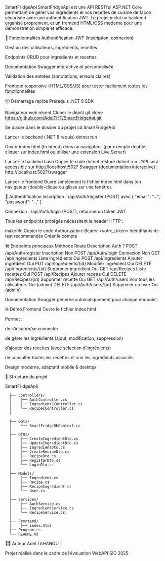 SmartFridgeApi
SmartFridgeApi est une API RESTful ASP.NET Core permettant de gérer vos ingrédients et vos recettes de cuisine de façon sécurisée avec une authentification JWT.
Le projet inclut un backend organisé proprement, et un frontend HTML/CSS moderne pour une démonstration simple et efficace.

🚀 Fonctionnalités
Authentification JWT (inscription, connexion)

Gestion des utilisateurs, ingrédients, recettes

Endpoints CRUD pour ingrédients et recettes

Documentation Swagger interactive et personnalisée

Validation des entrées (annotations, erreurs claires)

Frontend responsive (HTML/CSS/JS) pour tester facilement toutes les fonctionnalités

📦 Démarrage rapide
Prérequis
.NET 8 SDK

Navigateur web récent
Cloner le dépôt 
git clone https://github.com/AdelTHT/SmartFridgeApi.git

Se placer dans le dossier du projet
cd SmartFridgeApi

Lancer le backend (.NET 8 requis)
dotnet run

Ouvrir index.html (frontend) dans un navigateur
(par exemple double-cliquer sur index.html ou utiliser une extension Live Server)

Lancer le backend
bash
Copier le code
dotnet restore
dotnet run
L’API sera accessible sur http://localhost:5027
Swagger (documentation interactive) : http://localhost:5027/swagger

Lancer le frontend
Ouvre simplement le fichier index.html dans ton navigateur (double-clique ou glisse sur une fenêtre).

🔑 Authentification
Inscription : /api/Auth/register (POST) avec { "email": "...", "password": "..." }

Connexion : /api/Auth/login (POST), retourne un token JWT

Tous les endpoints protégés nécessitent le header HTTP :

makefile
Copier le code
Authorization: Bearer <votre_token>
Identifiants de test recommandés
Créer le compte 

🛠️ Endpoints principaux
Méthode	Route	Description	Auth ?
POST	/api/Auth/register	Inscription	Non
POST	/api/Auth/login	Connexion	Non
GET	/api/Ingredients	Liste ingrédients	Oui
POST	/api/Ingredients	Ajouter ingrédient	Oui
PUT	/api/Ingredients/{id}	Modifier ingrédient	Oui
DELETE	/api/Ingredients/{id}	Supprimer ingrédient	Oui
GET	/api/Recipes	Liste recettes	Oui
POST	/api/Recipes	Ajouter recette	Oui
DELETE	/api/Recipes/{id}	Supprimer recette	Oui
GET	/api/Auth/users	Voir tous les utilisateurs	Oui (admin)
DELETE	/api/Auth/users/{id}	Supprimer un user	Oui (admin)

Documentation Swagger générée automatiquement pour chaque endpoint.

🌐 Démo Frontend
Ouvre le fichier index.html

Permet :

de s’inscrire/se connecter

de gérer les ingrédients (ajout, modification, suppression)

d’ajouter des recettes (avec sélection d’ingrédients)

de consulter toutes les recettes et voir les ingrédients associés

Design moderne, adaptatif mobile & desktop

📁 Structure du projet

SmartFridgeApi/
      
      ├── Controllers/
      │    ├── AuthController.cs
      │    ├── IngredientsController.cs
      │    └── RecipesController.cs
      │
      
      ├── Data/
      │    └── SmartFridgeDbContext.cs
      │
      ├── DTOs/
      │    ├── CreateIngredientDto.cs
      │    ├── UpdateIngredientDto.cs
      │    ├── IngredientDto.cs
      │    ├── CreateRecipeDto.cs
      │    ├── RecipeDto.cs
      │    ├── RegisterDto.cs
      │    └── LoginDto.cs
      │
      ├── Models/
      │    ├── Ingredient.cs
      │    ├── Recipe.cs
      │    ├── RecipeIngredient.cs
      │    └── User.cs
      │
      ├── Services/
      │    ├── AuthService.cs
      │    ├── IngredientService.cs
      │    └── RecipeService.cs
      │
      ├── Frontend/
      |    ├── index.html
      ├── Program.cs
      └── README.md

👨‍💻 Auteur
Adel TAHANOUT

Projet réalisé dans le cadre de l’évaluation WebAPI SIO 2025
